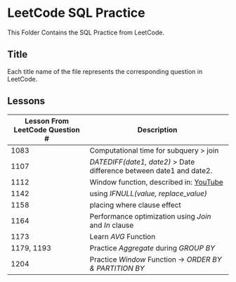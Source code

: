 # LeetCode SQL Practice
This Folder Contains the SQL Practice from LeetCode.
## Title
Each title name of the file represents the corresponding question in LeetCode.
## Lessons

| **Lesson From LeetCode Question #**                           | **Description**                            |
|--------------------------------------|---------------------------------------------------------------------------------|
| 1083                     | Computational time for subquery > join                                          |
| 1107                     | *DATEDIFF(date1, date2)* > Date difference between date1 and date2.             |
| 1112                     | Window function, described in: [YouTube](https://www.youtube.com/watch?v=7NBt0V8ebGk) |
| 1142                     | using *IFNULL(value, replace_value)*                                            |
| 1158                     | placing where clause effect                                                     |
| 1164                     | Performance optimization using *Join* and *In* clause                           |
| 1173                     | Learn *AVG* Function                                                            |
| 1179, 1193               | Practice *Aggregate* during *GROUP BY*                                          |
| 1204                     | Practice *Window* Function -> *ORDER BY & PARTITION BY*                         |

